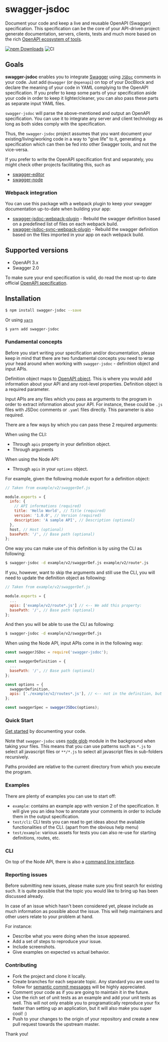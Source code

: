 # swagger-jsdoc

Document your code and keep a live and reusable OpenAPI (Swagger) specification. This specification can be the core of your API-driven project: generate
documentation, servers, clients, tests and much more based on the rich [OpenAPI ecosystem of tools](http://swagger.io/).

[![npm Downloads](https://img.shields.io/npm/dm/swagger-jsdoc.svg)](https://www.npmjs.com/package/swagger-jsdoc)
![CI](https://github.com/Surnet/swagger-jsdoc/workflows/CI/badge.svg)

## Goals

**swagger-jsdoc** enables you to integrate [Swagger](http://swagger.io)
using [`JSDoc`](https://jsdoc.app/) comments in your code. Just add `@swagger` (or `@openapi`) on top of your DocBlock and declare the meaning of your code in YAML complying to the OpenAPI specification. If you prefer to keep some parts of your specification aside your code in order to keep it lighter/cleaner, you can also pass these parts as separate input YAML files.

`swagger-jsdoc` will parse the above-mentioned and output an OpenAPI specification. You can use it to integrate any server and client technology as long as both sides comply with the specification.

Thus, the `swagger-jsdoc` project assumes that you want document your existing/living/working code in a way to "give life" to it, generating a specification which can then be fed into other Swagger tools, and not the vice-versa.

If you prefer to write the OpenAPI specification first and separately, you might check other projects facilitating this, such as

- [swagger-editor](http://swagger.io/swagger-editor/)
- [swagger-node](https://github.com/swagger-api/swagger-node)

### Webpack integration

You can use this package with a webpack plugin to keep your swagger documentation up-to-date when building your app:

- [swagger-jsdoc-webpack-plugin](https://github.com/patsimm/swagger-jsdoc-webpack-plugin) - Rebuild the swagger definition based on a predefined list of files on each webpack build.
- [swagger-jsdoc-sync-webpack-plugin](https://github.com/gautier-lefebvre/swagger-jsdoc-sync-webpack-plugin) - Rebuild the swagger definition based on the files imported in your app on each webpack build.

## Supported versions

- OpenAPI 3.x
- Swagger 2.0

To make sure your end specification is valid, do read the most up-to date official [OpenAPI specification](https://github.com/OAI/OpenAPI-Specification).

## Installation

```bash
$ npm install swagger-jsdoc --save
```

Or using [`yarn`](https://yarnpkg.com/en/)

```bash
$ yarn add swagger-jsdoc
```

### Fundamental concepts

Before you start writing your specification and/or documentation, please keep in mind that there are two fundamental concepts you need to wrap your head around when working with `swagger-jsdoc` - definition object and input APIs.

Definition object maps to [OpenAPI object](https://swagger.io/specification/#oasObject). This is where you would add information about your API and any root-level properties. Definition object is a required parameter.

Input APIs are any files which you pass as arguments to the program in order to extract information about your API. For instance, these could be `.js` files with JSDoc comments or `.yaml` files directly. This parameter is also required.

There are a few ways by which you can pass these 2 required arguments:

When using the CLI:

- Through `apis` property in your definition object.
- Through arguments

When using the Node API:

- Through `apis` in your `options` object.

For example, given the following module export for a definition object:

```javascript
// Taken from example/v2/swaggerDef.js

module.exports = {
  info: {
    // API informations (required)
    title: 'Hello World', // Title (required)
    version: '1.0.0', // Version (required)
    description: 'A sample API', // Description (optional)
  },
  host, // Host (optional)
  basePath: '/', // Base path (optional)
};
```

One way you can make use of this definition is by using the CLI as following:

```sh
$ swagger-jsdoc -d example/v2/swaggerDef.js example/v2/route*.js
```

If you, however, want to skip the arguments and still use the CLI, you will need to update the definition object as following:

```javascript
// Taken from example/v2/swaggerDef.js

module.exports = {
  ...
  apis: ['example/v2/route*.js'] // <-- We add this property:
  basePath: '/', // Base path (optional)
};
```

And then you will be able to use the CLI as following:

```sh
$ swagger-jsdoc -d example/v2/swaggerDef.js
```

When using the Node API, input APIs come in in the following way:

```javascript
const swaggerJSDoc = require('swagger-jsdoc');

const swaggerDefinition = {
  ...
  basePath: '/', // Base path (optional)
};

const options = {
  swaggerDefinition,
  apis: ['./example/v2/routes*.js'], // <-- not in the definition, but in the options
};

const swaggerSpec = swaggerJSDoc(options);
```

### Quick Start

[Get started](./docs/GETTING-STARTED.md) by documenting your code.

Note that `swagger-jsdoc` uses [node glob](https://github.com/isaacs/node-glob) module in the background when taking your files. This means that you can use patterns such as `*.js` to select all javascript files or `**/*.js` to select all javascript files in sub-folders recursively.

Paths provided are relative to the current directory from which you execute the program.

### Examples

There are plenty of examples you can use to start off:

- `example`: contains an example app with version 2 of the specification. It will give you an idea how to annotate your comments in order to include them in the output specification.
- `test/cli`: CLI tests you can read to get ideas about the available functionalities of the CLI. (apart from the obvious help menu)
- `test/example`: various assets for tests you can also re-use for starting definitions, routes, etc.

### CLI

On top of the Node API, there is also a [command line interface](./docs/CLI.md).

### Reporting issues

Before submitting new issues, please make sure you first search for existing such. It is quite possible that the topic you would like to bring up has been discussed already.

In case of an issue which hasn't been considered yet, please include as much information as possible about the issue. This will help maintainers and other users relate to your problem at hand.

For instance:

- Describe what you were doing when the issue appeared.
- Add a set of steps to reproduce your issue.
- Include screenshots.
- Give examples on expected vs actual behavior.

### Contributing

- Fork the project and clone it locally.
- Create branches for each separate topic. Any standard you are used to follow for [semantic commit messages](https://gist.github.com/joshbuchea/6f47e86d2510bce28f8e7f42ae84c716) will be highly appreciated.
- Comment your code as if you are going to maintain it in the future.
- Use the rich set of unit tests as an example and add your unit tests as well. This will not only enable you to programatically reproduce your fix faster than setting up an application, but it will also make you super cool! :)
- Push to your changes to the origin of your repository and create a new pull request towards the upstream master.

Thank you!
